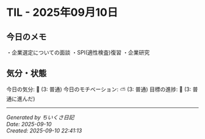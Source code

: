 # TIL - 2025年09月10日

## 今日のメモ
・企業選定についての面談
・SPI(適性検査)復習
・企業研究

## 気分・状態
今日の気分: 🙂 (3: 普通)
今日のモチベーション: ⛅ (3: 普通)
目標の進捗: 🌱 (3: 普通に進んだ)

---
*Generated by ちいくさ日記*  
*Date: 2025-09-10*  
*Created: 2025-09-10 22:41:13*
